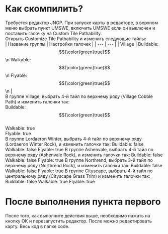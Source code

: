 # Как скомпилить?
Требуется редактор JNGP. При запуске карты в редакторе, в верхном меню выбрать пункт UMSWE, включить UMSWE если он выключен и поставить галочку на Custom Tile Pathability. \
Открыть Customize Tile Pathability и изменить следующие тайлы: \
| Название группы | Настройки галочек |
| --- | --- |
| Village         | Buildable:  $${\color{green}true}$$ \n Walkable:  $${\color{green}true}$$ \n Flyable:  $${\color{green}true}$$ \n |                  
В группе Village, выбрать 4-й тайл по верхнему ряду (Village Cobble Path) и изменить галочки так: \
Buildable: $${\color{green}true}$$ \
Walkable: true \
Flyable: true \
В группе Lordaeron Winter, выбрать 4-й тайл по верхнему ряду (Lordaeron Winter Rock), и изменить галочки так:
Buildable: false
Walkable: false
Flyable: true
В группе Ashenvale, выбрать 4-й тайл по верхнему ряду (Ashenvale Rock), и изменить галочки так:
Buildable: false
Walkable: false
Flyable: true
В группе Northrend, выбрать 3-й тайл по верхнему ряду (Northrend Rock), и изменить галочки так:
Buildable: false
Walkable: false
Flyable: true
В группе Cityscape, выбрать 4-й тайл по центральному ряду (Cityscape Grass Trim) и изменить галочки так:
Buildable: false
Walkable: true
Flyable: true
# После выполнения пункта первого
После того, как выполните действия выше, необходимо нажать на кнопку OK и перезапустить редактор. После можно редактировать карту.
Весь код в папке code. 